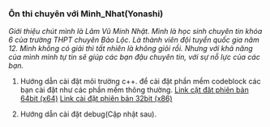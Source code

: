 ### Ôn thi chuyên với Minh_Nhat(Yonashi)
*Giới thiệu chút mình là Lâm Vũ Minh Nhật. Mình là học sinh chuyên tin khóa 6 của trường THPT chuyên Bảo Lộc. Là thành viên đội tuyển quốc gia năm 12. Mình không có giải thì tất nhiên là không giỏi rồi. Nhưng với khả năng của mình mình tự tin sẽ giúp các bạn đậu chuyên tin, với sự nỗ lực của các bạn.*

 1. Hướng dẫn cài đặt môi trường c++.
 để cài đặt phần mềm codeblock các bạn cài đặt như các phần mềm thông thường.
 [Link cặt đăt phiên bản 64bit (x64)](https://sourceforge.net/projects/codeblocks/files/Binaries/20.03/Windows/codeblocks-20.03mingw-setup.exe/download)
 [Link cài đặt phiên bản 32bit (x86)](https://sourceforge.net/projects/codeblocks/files/Binaries/20.03/Windows/32bit/codeblocks-20.03mingw-32bit-setup.exe/download)
 
 2. Hướng dẫn cài đặt debug(Cập nhật sau).
